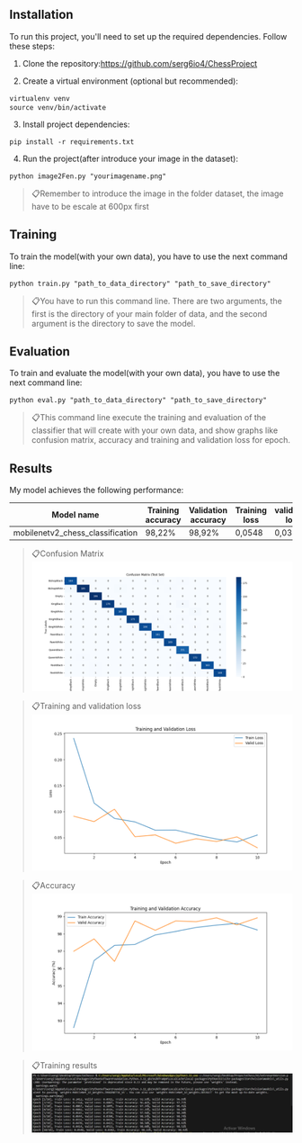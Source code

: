## Installation

To run this project, you'll need to set up the required dependencies. Follow these steps:

1. Clone the repository:https://github.com/serg6io4/ChessProject

2. Create a virtual environment (optional but recommended):

```env
virtualenv venv
source venv/bin/activate
```

3. Install project dependencies:

```setup
pip install -r requirements.txt
```

4. Run the project(after introduce your image in the dataset):
```setup
python image2Fen.py "yourimagename.png"
```
>📋Remember to introduce the image in the folder dataset, the image have to be escale at 600px first

## Training

To train the model(with your own data), you have to use the next command line:

```train
python train.py "path_to_data_directory" "path_to_save_directory"
```
>📋You have to run this command line. There are two arguments, the first is the directory of your main folder of data, and the second argument is the directory to save the model.

## Evaluation

To train and evaluate the model(with your own data), you have to use the next command line:

```eval
python eval.py "path_to_data_directory" "path_to_save_directory"
```
>📋This command line execute the training and evaluation of the classifier that will create with your own data, and show graphs like confusion matrix, accuracy and training and validation loss for epoch.

## Results 

My model achieves the following performance:

| Model name                         | Training accuracy | Validation accuracy | Training loss| validation loss|
|------------------------------------|-------------------|---------------------|--------------|----------------|
| mobilenetv2_chess_classification   |        98,22%     |         98,92%      |     0,0548   |      0,0302    |

>📋Confusion Matrix
![ConfusionMatrix](Graphs\Confusion_Matrix_4.png)

>📋Training and validation loss
![Training&validationloss](Graphs\entrenamiento_y_validacion_perdida_4.png)

>📋Accuracy
![Accuracy](Graphs\Precision(entrenamiento_validacion)_4.png)

>📋Training results
![Results](Graphs\Training_results.jpg)